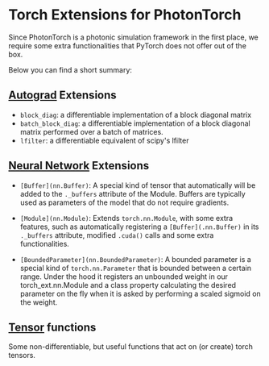 [comment]: # (This is and automatically generated readme file)
[comment]: # (To edit this file, edit the docstring in the __init__.py file)
[comment]: # (And run the documentation: python -m photontorch.documentation)

# Torch Extensions for PhotonTorch

Since PhotonTorch is a photonic simulation framework in the first place,
we require some extra functionalities that PyTorch does not offer out of
the box.

Below you can find a short summary:

## [Autograd](autograd) Extensions
  * `block_diag`: a differentiable implementation of a block diagonal matrix
  * `batch_block_diag`: a differentiable implementation of a block diagonal matrix
performed over a batch of matrices.
  * `lfilter`: a differentiable equivalent of scipy's lfilter

## [Neural Network](nn) Extensions
  * `[Buffer](nn.Buffer)`: A special kind of tensor that automatically will
be added to the `._buffers` attribute of the Module. Buffers are typically used as
parameters of the model that do not require gradients.

  * `[Module](nn.Module)`: Extends `torch.nn.Module`, with some extra features, such as
automatically registering a `[Buffer](.nn.Buffer)` in its `._buffers` attribute, modified
`.cuda()` calls and some extra functionalities.

  * `[BoundedParameter](nn.BoundedParameter)`: A bounded parameter is a special kind of
`torch.nn.Parameter` that is bounded between a certain range. Under the hood it registers
an unbounded weight in our torch_ext.nn.Module and a class property calculating the
desired parameter on the fly when it is asked by performing a scaled sigmoid on the weight.

## [Tensor](tensor) functions
Some non-differentiable, but useful functions that act on (or create) torch tensors.

